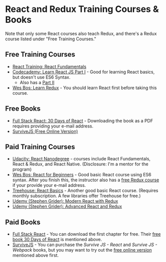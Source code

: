 # React and Redux Training Courses & Books

Note that only some React courses also teach Redux, and there's a Redux course listed under "Free Training Courses."

## Free Training Courses
* [React Training: React Fundamentals](https://reacttraining.com/online/react-fundamentals)
* [Codecademy: Learn React JS Part I](https://www.codecademy.com/learn/react-101) - Good for learning React basics, but doesn't use ES6 Syntax.
  * Also has a [Part II](https://www.codecademy.com/learn/react-102)
* [Wes Bos: Learn Redux](https://learnredux.com) - You should learn React first before taking this course.

## Free Books
* [Full Stack React: 30 Days of React](https://www.fullstackreact.com/30-days-of-react/) - Downloading the book as a PDF requires providing your e-mail address.
* [SurviveJS (Free Online Version)](https://survivejs.com/webpack/preface/)

## Paid Training Courses 
* [Udacity: React Nanodegree](https://www.udacity.com/course/react-nanodegree--nd019) - courses include React Fundamentals, React & Redux, and React Native. (Disclosure: I'm a mentor for the program)
* [Wes Bos: React for Beginners](https://reactforbeginners.com) - Good basic React course using ES6 syntax. After you finish this, the instructor also has a [free Redux course](https://learnredux.com) if your provide your e-mail address.
* [Treehouse: React Basics](https://teamtreehouse.com/library/react-basics) - Another good basic React course. (Requires monthly subscription. A few libraries offer Treehouse for free.)
* [Udemy (Stephen Grider): Modern React with Redux](https://www.udemy.com/react-redux)
* [Udemy (Stephen Grider): Advanced React and Redux](https://www.udemy.com/react-redux-tutorial/)

## Paid Books
* [Full Stack React](https://www.fullstackreact.com) - You can download the first chapter for free. Their [free book 30 Days of React](https://www.fullstackreact.com/30-days-of-react) is mentioned above.
* [SurviveJS](https://survivejs.com) - You can purchase the _Survive JS - React_ and _Survive JS - Webpack_ books, but you may want to try out the [free online version](https://survivejs.com/webpack/preface/) mentioned above first.
